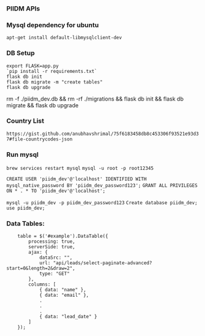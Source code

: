 ### PIIDM APIs

### Mysql dependency for ubuntu
`apt-get install default-libmysqlclient-dev`

### DB Setup
```
export FLASK=app.py
`pip install -r requirements.txt`
flask db init
flask db migrate -m "create tables"
flask db upgrade
```

rm -f ./piidm_dev.db && rm -rf ./migrations && flask db init && flask db migrate && flask db upgrade


### Country List
`https://gist.github.com/anubhavshrimal/75f6183458db8c453306f93521e93d37#file-countrycodes-json`


### Run mysql
`brew services restart mysql`
`mysql -u root -p root12345`

`CREATE USER 'piidm_dev'@'localhost' IDENTIFIED WITH mysql_native_password BY 'piidm_dev_password123';`
`GRANT ALL PRIVILEGES ON * . * TO 'piidm_dev'@'localhost';`

`mysql -u piidm_dev -p piidm_dev_password123`
`Create database piidm_dev;`
`use piidm_dev;`



### Data Tables:
```commandline
    table = $('#example').DataTable({
        processing: true,
        serverSide: true,
        ajax: {
            dataSrc: "",
            url: "api/leads/select-paginate-advanced?start=0&length=2&draw=2",
            type: "GET"
        },
        columns: [
            { data: "name" },
            { data: "email" },
            .
            .
            .
            { data: "lead_date" }
        ]
    });
```